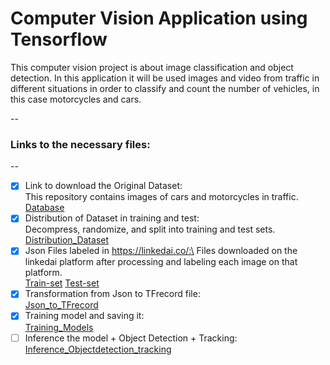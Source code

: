 # Computer Vision Application using Tensorflow

This computer vision project is about image classification and object detection. In this application it will be used images and video from traffic in different situations in order to classify and count the number of vehicles, in this case motorcycles and cars.

--
### Links to the necessary files:
--

- [x] Link to download the Original Dataset:\
      This repository contains images of cars and motorcycles in traffic.\
      [Database](https://drive.google.com/file/d/1lKC_iEz0DL7pnN8CFLU6y59kJmWzpoW-/view?usp=share_link)
- [x] Distribution of Dataset in training and test:\
      Decompress, randomize, and split into training and test sets.\
      [Distribution_Dataset](https://github.com/jeanpierrelv/computer_vision_tensorflow/blob/main/distribution_dataset.ipynb) 
- [x] Json Files labeled in https://linkedai.co/:\
      Files downloaded on the linkedai platform after processing and labeling each image on that platform.\
      [Train-set](https://github.com/jeanpierrelv/computer_vision_tensorflow/blob/main/train2.json)
      [Test-set](https://github.com/jeanpierrelv/computer_vision_tensorflow/blob/main/test2.json)
- [x] Transformation from Json to TFrecord file:\
      [Json_to_TFrecord](https://github.com/jeanpierrelv/computer_vision_tensorflow/blob/main/json_to_tfrecord.ipynb)
- [x] Training model and saving it:\
      [Training_Models](https://github.com/jeanpierrelv/computer_vision_tensorflow/blob/main/training-models.ipynb)
- [ ] Inference the model + Object Detection + Tracking:\
      [Inference_Objectdetection_tracking](https://github.com/jeanpierrelv/computer_vision_tensorflow/blob/main/class_objectdetectiontracking.ipynb)
